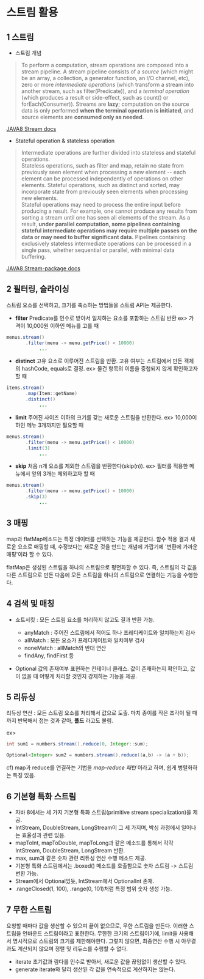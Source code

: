 # 스트림 활용

## 1 스트림
* 스트림 개념
> To perform a computation, stream operations are composed into a stream pipeline. A stream pipeline consists of a *source* (which might be an array, a collection, a generator function, an I/O channel, etc), zero or more *intermediate operations* (which transform a stream into another stream, such as filter(Predicate)), and a *terminal operation* (which produces a result or side-effect, such as count() or forEach(Consumer)). Streams are **lazy**; computation on the source data is only performed **when the terminal operation is initiated**, and source elements are **consumed only as needed**.

[JAVA8 Stream docs](https://docs.oracle.com/javase/8/docs/api/java/util/stream/Stream.html)



* Stateful operation & stateless operation
> Intermediate operations are further divided into stateless and stateful operations.   
Stateless operations, such as filter and map, retain no state from previously seen element when processing a new element -- each element can be processed independently of operations on other elements. Stateful operations, such as distinct and sorted, may incorporate state from previously seen elements when processing new elements.    
Stateful operations may need to process the entire input before producing a result. For example, one cannot produce any results from sorting a stream until one has seen all elements of the stream. As a result, **under parallel computation, some pipelines containing stateful intermediate operations may require multiple passes on the data or may need to buffer significant data.** Pipelines containing exclusively stateless intermediate operations can be processed in a single pass, whether sequential or parallel, with minimal data buffering.

[JAVA8 Stream-package docs](https://docs.oracle.com/javase/8/docs/api/java/util/stream/package-summary.html)

## 2 필터링, 슬라이싱
스트림 요소를 선택하고, 크기를 축소하는 방법들을 스트림 API는 제공한다.

* **filter**
	Predicate를 인수로 받아서 일치하는 요소를 포함하는 스트림 반환
	ex> 가격이 10,000원 이하인 메뉴를 고를 때
```java
menus.stream()
	   .filter(menu -> menu.getPrice() < 10000)
     		...
```
* **distinct**
	고유 요소로 이루어진 스트림을 반환. 고유 여부는 스트림에서 만든 객체의 hashCode, equals로 결정.
	ex> 물건 항목의 이름을 중첩되지 않게 확인하고자 할 때
```java
items.stream()
	   .map(Item::getName)
       .distinct()
     		...
```

* **limit**
	주어진 사이즈 이하의 크기를 갖는 새로운 스트림을 반환한다.
	ex> 10,000이하인 메뉴 3개까지만 필요할 때
```java
menus.stream()
	   .filter(menu -> menu.getPrice() < 10000)
	   .limit(3)
     		...
```

* **skip**
	처음 n개 요소를 제외한 스트림을 반환한다(skip(n)).
    ex> 필터를 적용한 메뉴에서 앞의 3개는 제외하고자 할 때
```java
menus.stream()
	   .filter(menu -> menu.getPrice() < 10000)
	   .skip(3)
     		...
```

## 3 매핑
map과 flatMap메소드는 특정 데이터를 선택하는 기능을 제공한다.
함수 적용 결과 새로운 요소로 매핑할 때, 수정보다는 새로운 것을 만드는 개념에 가깝기에 '변환에 가까운 매핑'이라 할 수 있다.

flatMap은 생성된 스트림을 하나의 스트림으로 평면화할 수 있다.
즉, 스트림의 각 값을 다른 스트림으로 만든 다음에 모든 스트림을 하나의 스트림으로 연결하는 기능을 수행한다.

## 4 검색 및 매칭
* 쇼트서킷 : 모든 스트림 요소를 처리하지 않고도 결과 반환 가능.
    * anyMatch : 주어진 스트림에서 적어도 하나 프레디케이트와 일치하는지 검사
    * allMatch : 모든 요소가 프레디케이트와 일치여부 검사
    * noneMatch : allMatch와 반대 연산
    * findAny, findFirst 등

* Optional
값의 존재여부 표현하는 컨테이너 클래스.
값이 존재하는지 확인하고, 값이 없을 때 어떻게 처리할 것인지 강제하는 기능을 제공.

## 5 리듀싱
리듀싱 연산 : 모든 스트림 요소를 처리해서 값으로 도출. 마치 종이를 작은 조각이 될 때까지 반복해서 접는 것과 같아, **폴드** 라고도 불림.

ex>
```java
int sum1 = numbers.stream().reduce(0, Integer::sum);

Optional<Integer> sum2 = numbers.stream().reduce((a,b) -> (a + b));
```

cf) map과 reduce를 연결하는 기법을 *map-reduce 패턴* 이라고 하며, 쉽게 병렬화하는 특징 있음.

## 6 기본형 특화 스트림
* 자바 8에서는 세 가지 기본형 특화 스트림(primitive stream specialization)을 제공.
* IntStream, DoubleStream, LongStream이 그 세 가지며, 박싱 과정에서 일어나는 효율성과 관련 있음.
* mapToInt, mapToDouble, mapToLong과 같은 메소드를 통해서 각각 IntStream, DoubleStream, LongStream 반환.
* max, sum과 같은 숫자 관련 리듀싱 연산 수행 메소드 제공.
* 기본형 특화 스트림에서는 .boxed() 메소드를 호출함으로 숫자 스트림 -> 스트림 변환 가능.
* Stream<Integer>에서 Optional<Integer>있듯, IntStream에서 OptionalInt 존재.
* .rangeClosed(1, 100), .range(0, 101)처럼 특정 범위 숫자 생성 가능.

## 7 무한 스트림
요청할 때마다 값을 생산할 수 있으며 끝이 없으므로, 무한 스트림을 만든다. 이러한 스트림을 언바운드 스트림이라고 표현한다.
무한한 크기의 스트림이기에, limit을 사용해서 명시적으로 스트림의 크기를 제한해야한다. 그렇지 않으면, 최종연산 수행 시 아무결과도 계산되지 않으며 정렬 및 리듀스를 수행할 수 없다.
* iterate
	초기값과 람다를 인수로 받아서, 새로운 값을 끊임없이 생산할 수 있다.
* generate
	iterate와 달리 생산된 각 값을 연속적으로 계산하지는 않는다.
